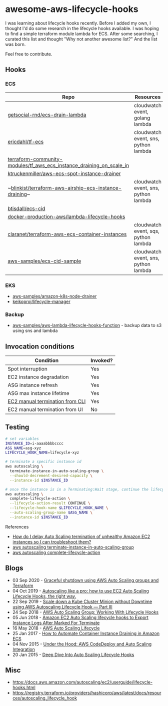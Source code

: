 # awesome-aws-lifecycle-hooks

I was learning about lifecycle hooks recently. Before I added my own, I thought I'd do some research in the lifecycle hooks available. I was hoping to find a simple terraform module lambda for ECS. After some searching, I curated this list and thought "Why not another awesome list?" And the list was born.

Feel free to contribute.

## Hooks

### ECS

| Repo                       | Resources | Provisioner |
| ------------------------------- | -------- | -------- |
| [getsocial-rnd/ecs-drain-lambda](https://github.com/getsocial-rnd/ecs-drain-lambda) | cloudwatch event, golang lambda | sls,  [terraform](https://github.com/nabeken/terraform-aws-ecs-drain-lambda/tree/main) |
| [ericdahl/tf-ecs](https://github.com/ericdahl/tf-ecs) | cloudwatch event, sns, python lambda | terraform |
| [terraform-community-modules/tf_aws_ecs_instance_draining_on_scale_in](https://github.com/terraform-community-modules/tf_aws_ecs_instance_draining_on_scale_in) | | terraform |
| [ktruckenmiller/aws-ecs-spot-instance-drainer](https://github.com/ktruckenmiller/aws-ecs-spot-instance-drainer) | | cloudformation |
| ~[blinkist/terraform-aws-airship-ecs-instance-draining](https://github.com/blinkist/terraform-aws-airship-ecs-instance-draining)~ | cloudwatch event, sns, python lambda | terraform |
| [btisdall/ecs-cid](https://github.com/btisdall/ecs-cid) | |
| [docker-production-aws/lambda-lifecycle-hooks](https://github.com/docker-production-aws/lambda-lifecycle-hooks/tree/final) | |
| [claranet/terraform-aws-ecs-container-instances](https://github.com/claranet/terraform-aws-ecs-container-instances) | cloudwatch event, sqs, python lambda |  terraform |
| [aws-samples/ecs-cid-sample](https://github.com/aws-samples/ecs-cid-sample) | cloudwatch event, sns, python lambda | cloudformation |

### EKS

* [aws-samples/amazon-k8s-node-drainer](https://github.com/aws-samples/amazon-k8s-node-drainer)
* [keikoproj/lifecycle-manager](https://github.com/keikoproj/lifecycle-manager)

### Backup

* [aws-samples/aws-lambda-lifecycle-hooks-function](https://github.com/aws-samples/aws-lambda-lifecycle-hooks-function) - backup data to s3 using sns and lambda

## Invocation conditions

| Condition                       | Invoked? |
| ------------------------------- | -------- |
| Spot interruption               | Yes |
| EC2 instance degradation        | Yes |
| ASG instance refresh            | Yes |
| ASG max instance lifetime       | Yes |
| [EC2 manual termination from CLI](https://docs.aws.amazon.com/cli/latest/reference/autoscaling/terminate-instance-in-auto-scaling-group.html) | Yes |
| EC2 manual termination from UI  | No |

## Testing

```bash
# set variables
INSTANCE_ID=i-aaaabbbbcccc
ASG_NAME=asg-xyz
LIFECYCLE_HOOK_NAME=lifecycle-xyz

# terminate a specific instance id
aws autoscaling \
  terminate-instance-in-auto-scaling-group \
  --should-decrement-desired-capacity \
  --instance-id $INSTANCE_ID

# once the instance is in a Terminating:Wait stage, continue the lifecycle
aws autoscaling \
  complete-lifecycle-action \
  --lifecycle-action-result CONTINUE \
  --lifecycle-hook-name $LIFECYCLE_HOOK_NAME \
  --auto-scaling-group-name $ASG_NAME \
  --instance-id $INSTANCE_ID
```

References
* [How do I delay Auto Scaling termination of unhealthy Amazon EC2 instances so I can troubleshoot them?](https://aws.amazon.com/premiumsupport/knowledge-center/auto-scaling-delay-termination/)
* [aws autoscaling terminate-instance-in-auto-scaling-group](https://docs.aws.amazon.com/cli/latest/reference/autoscaling/terminate-instance-in-auto-scaling-group.html)
* [aws autoscaling complete-lifecycle-action](https://docs.aws.amazon.com/cli/latest/reference/autoscaling/complete-lifecycle-action.html)

## Blogs

* 03 Sep 2020 - [Graceful shutdown using AWS Auto Scaling groups and Terraform](https://circleci.com/blog/graceful-shutdown-using-aws/)
* 04 Oct 2019 - [Autoscaling like a pro: how to use EC2 Auto Scaling Lifecycle Hooks, the right way.](https://medium.com/proud2becloud/autoscaling-like-a-pro-how-to-use-ec2-auto-scaling-lifecycle-hooks-the-right-way-da7ef4448a03)
* 22 Sep 2019 - [Scale down a Kube Cluster Minion without Downtime using AWS Autoscaling Lifecycle Hook — Part III](https://www.powerupcloud.com/bscale-down-a-kube-cluster-minion-without-downtime-using-aws-autoscaling-lifecycle-hook-part-3/)
* 24 Sep 2018 - [AWS Auto Scaling Group: Working With Lifecycle Hooks](https://dzone.com/articles/aws-auto-scaling-group-working-with-lifecycle-hook)
* 05 Jun 2018 - [Amazon EC2 Auto Scaling lifecycle hooks to Export Instance Logs After Marked For Terminate](https://blog.fourninecloud.com/auto-scaling-lifecycle-hooks-to-export-server-logs-when-instance-terminating-58e06d7c0d6a)
* 16 May 2018 - [AWS Auto Scaling Lifecycle](https://jayendrapatil.com/aws-auto-scaling-lifecycle/)
* 25 Jan 2017 - [How to Automate Container Instance Draining in Amazon ECS](https://aws.amazon.com/blogs/compute/how-to-automate-container-instance-draining-in-amazon-ecs/)
* 04 Nov 2015 - [Under the Hood: AWS CodeDeploy and Auto Scaling Integration](https://aws.amazon.com/blogs/devops/under-the-hood-aws-codedeploy-and-auto-scaling-integration/)
* 20 Jan 2015 - [Deep Dive Into Auto Scaling Lifecycle Hooks](https://www.rightbrainnetworks.com/2015/01/20/deep-dive-into-auto-scaling-lifecycle-hooks/)

## Misc

* https://docs.aws.amazon.com/autoscaling/ec2/userguide/lifecycle-hooks.html
* https://registry.terraform.io/providers/hashicorp/aws/latest/docs/resources/autoscaling_lifecycle_hook
